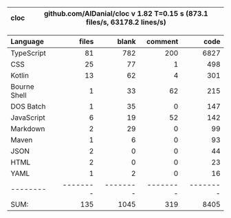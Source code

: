 
cloc|github.com/AlDanial/cloc v 1.82  T=0.15 s (873.1 files/s, 63178.2 lines/s)
--- | ---

Language|files|blank|comment|code
:-------|-------:|-------:|-------:|-------:
TypeScript|81|782|200|6827
CSS|25|77|1|498
Kotlin|13|62|4|301
Bourne Shell|1|33|62|215
DOS Batch|1|35|0|147
JavaScript|6|19|52|142
Markdown|2|29|0|99
Maven|1|6|0|93
JSON|2|0|0|44
HTML|2|0|0|23
YAML|1|2|0|16
--------|--------|--------|--------|--------
SUM:|135|1045|319|8405
